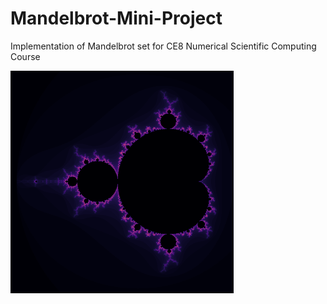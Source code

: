 # Mandelbrot-Mini-Project
Implementation of Mandelbrot set for CE8 Numerical Scientific Computing Course

![alt text](https://github.com/LukasKristensen/Mandelbrot-Mini-Project/blob/main/MandelbrotOutput.png?raw=true)
